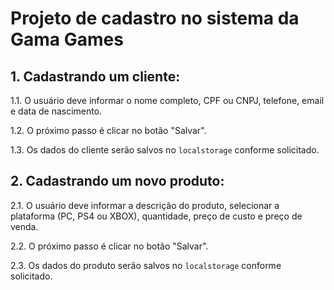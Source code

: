 # Projeto de cadastro no sistema da Gama Games

## 1. Cadastrando um cliente:

1.1. O usuário deve informar o nome completo, CPF ou CNPJ, telefone, email e data de nascimento.

1.2. O próximo passo é clicar no botão "Salvar".

1.3. Os dados do cliente serão salvos no `localstorage` conforme solicitado.

## 2. Cadastrando um novo produto:

2.1. O usuário deve informar a descrição do produto, selecionar a plataforma (PC, PS4 ou XBOX), quantidade, preço de custo e preço de venda.

2.2. O próximo passo é clicar no botão "Salvar".

2.3. Os dados do produto serão salvos no `localstorage` conforme solicitado.
